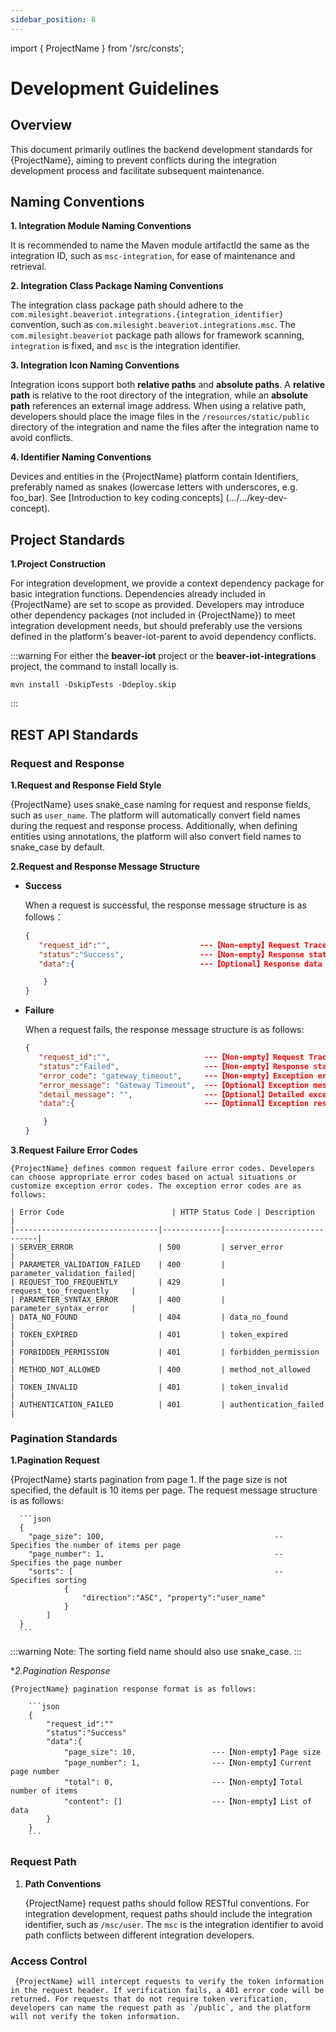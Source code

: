 ```yaml
---
sidebar_position: 8
---
```


import { ProjectName } from '/src/consts';

# Development Guidelines

## Overview
This document primarily outlines the backend development standards for {ProjectName}, aiming to prevent conflicts during the integration development process and facilitate subsequent maintenance.

## Naming Conventions

**1. Integration Module Naming Conventions**

It is recommended to name the Maven module artifactId the same as the integration ID, such as `msc-integration`, for ease of maintenance and retrieval.

**2. Integration Class Package Naming Conventions**

The integration class package path should adhere to the `com.milesight.beaveriot.integrations.{integration_identifier}` convention, such as `com.milesight.beaveriot.integrations.msc`. The `com.milesight.beaveriot` package path allows for framework scanning, `integration` is fixed, and `msc` is the integration identifier.

**3. Integration Icon Naming Conventions**

Integration icons support both **relative paths** and **absolute paths**. A **relative path** is relative to the root directory of the integration, while an **absolute path** references an external image address. When using a relative path, developers should place the image files in the `/resources/static/public` directory of the integration and name the files after the integration name to avoid conflicts.

**4. Identifier Naming Conventions**

Devices and entities in the {ProjectName} platform contain Identifiers, preferably named as snakes (lowercase letters with underscores, e.g. foo_bar). See [Introduction to key coding concepts] (.../.../key-dev-concept).

## Project Standards
**1.Project Construction**

For integration development, we provide a context dependency package for basic integration functions. Dependencies already included in {ProjectName} are set to scope as provided. Developers may introduce other dependency packages (not included in {ProjectName}) to meet integration development needs, but should preferably use the versions defined in the platform's beaver-iot-parent to avoid dependency conflicts.

:::warning
For either the **beaver-iot** project or the **beaver-iot-integrations** project, the command to install locally is.
```shell
mvn install -DskipTests -Ddeploy.skip
```
:::

## REST API Standards

### **Request and Response**

**1.Request and Response Field Style**

{ProjectName} uses snake_case naming for request and response fields, such as `user_name`. The platform will automatically convert field names during the request and response process. Additionally, when defining entities using annotations, the platform will also convert field names to snake_case by default.

**2.Request and Response Message Structure**

- **Success**

    When a request is successful, the response message structure is as follows：


    ```json
    {
       "request_id":"",                    ---【Non-empty】Request Trace ID
       "status":"Success",                 ---【Non-empty】Response status, including Success, Failed
       "data":{                            ---【Optional】Response data
    
        }
    }

    ```
- **Failure**
    
    When a request fails, the response message structure is as follows:    

    ```json
    {
       "request_id":"",                     ---【Non-empty】Request Trace ID
       "status":"Failed",                   ---【Non-empty】Response status, including Success, Failed
       "error_code": "gateway_timeout",     ---【Non-empty】Exception error code    
       "error_message": "Gateway Timeout",  ---【Optional】Exception message
       "detail_message": "",                ---【Optional】Detailed exception information
       "data":{                             ---【Optional】Exception response information, when an exception requires returning data to the frontend
    
        }
    }
    ```
**3.Request Failure Error Codes**

    {ProjectName} defines common request failure error codes. Developers can choose appropriate error codes based on actual situations or customize exception error codes. The exception error codes are as follows:

    | Error Code                        | HTTP Status Code | Description                       |
    |--------------------------------|-------------|----------------------------|
    | SERVER_ERROR                   | 500         | server_error               |
    | PARAMETER_VALIDATION_FAILED    | 400         | parameter_validation_failed|
    | REQUEST_TOO_FREQUENTLY         | 429         | request_too_frequently     |
    | PARAMETER_SYNTAX_ERROR         | 400         | parameter_syntax_error     |
    | DATA_NO_FOUND                  | 404         | data_no_found              |
    | TOKEN_EXPIRED                  | 401         | token_expired              |
    | FORBIDDEN_PERMISSION           | 401         | forbidden_permission       |
    | METHOD_NOT_ALLOWED             | 400         | method_not_allowed         |
    | TOKEN_INVALID                  | 401         | token_invalid              |
    | AUTHENTICATION_FAILED          | 401         | authentication_failed      |    


### **Pagination Standards**

**1.Pagination Request**

  {ProjectName} starts pagination from page 1. If the page size is not specified, the default is 10 items per page. The request message structure is as follows:

      ```json
      {
        "page_size": 100,                                      -- Specifies the number of items per page
        "page_number": 1,                                      -- Specifies the page number
        "sorts": [                                             -- Specifies sorting
                {
                    "direction":"ASC", "property":"user_name"
                }
            ]     
      }
      ```
:::warning
Note: The sorting field name should also use snake_case.
:::

**2.Pagination Response*

    {ProjectName} pagination response format is as follows:
    
        ```json
        {
            "request_id":""                      
            "status":"Success"                   
            "data":{                              
                "page_size": 10,                 ---【Non-empty】Page size
                "page_number": 1,                ---【Non-empty】Current page number
                "total": 0,                      ---【Non-empty】Total number of items
                "content": []                    ---【Non-empty】List of data
            }
        }
        ```

### **Request Path**

1. **Path Conventions**

    {ProjectName} request paths should follow RESTful conventions. For integration development, request paths should include the integration identifier, such as `/msc/user`. The `msc` is the integration identifier to avoid path conflicts between different integration developers.

### **Access Control**

     {ProjectName} will intercept requests to verify the token information in the request header. If verification fails, a 401 error code will be returned. For requests that do not require token verification, developers can name the request path as `/public`, and the platform will not verify the token information.

